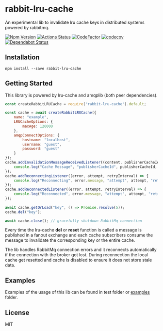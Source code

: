# rabbit-lru-cache
An experimental lib to invalidate lru cache keys in distributed systems powered by rabbitmq.

[ ![Npm Version](https://badge.fury.io/js/rabbit-lru-cache.svg)](https://www.npmjs.com/package/rabbit-lru-cache)
[![Actions Status](https://github.com/francescorivola/rabbit-lru-cache/workflows/Node%20CI/badge.svg)](https://github.com/francescorivola/rabbit-lru-cache/actions)
[![CodeFactor](https://www.codefactor.io/repository/github/francescorivola/rabbit-lru-cache/badge)](https://www.codefactor.io/repository/github/francescorivola/rabbit-lru-cache)
[![codecov](https://codecov.io/gh/francescorivola/rabbit-lru-cache/branch/master/graph/badge.svg)](https://codecov.io/gh/francescorivola/rabbit-lru-cache)
[![Dependabot Status](https://api.dependabot.com/badges/status?host=github&repo=francescorivola/rabbit-lru-cache)](https://dependabot.com)

## Installation

` npm install --save rabbit-lru-cache `

## Getting Started

This library is powered by lru-cache and amqplib (both peer dependencies).

```js
const createRabbitLRUCache = require("rabbit-lru-cache").default;

const cache = await createRabbitLRUCache({
    name: "example",
    LRUCacheOptions: {
        maxAge: 120000
    },
    amqpConnectOptions: {
        hostname: "localhost",
        username: "guest",
        password: "guest"
    }
});
cache.addInvalidationMessageReceivedListener((content, publisherCacheId) => {
    console.log("Cache Message", "publisherCacheId", publisherCacheId, "content", content);
});
cache.addReconnectingListener((error, attempt, retryInterval) => {
    console.log("Reconnecting", error.message, "attempt", attempt, "retryInterval", retryInterval);
});
cache.addReconnectedListener((error, attempt, retryInterval) => {
    console.log("Reconnected", error.message, "attempt", attempt, "retryInterval", retryInterval);
});
    
await cache.getOrLoad("key", () => Promise.resolve(5));
cache.del("key");

await cache.close(); // gracefully shutdown RabbitMq connection
```

Every time the lru-cache **del** or **reset** function is called a message is published in a fanout exchange and each cache subscribers consume the message to invalidate the corresponding key or the entire cache.

The lib handles RabbitMq connection errors and it reconnects automatically if the connection with the broker got lost. During reconnection the local cache get resetted and cache is disabled to ensure it does not store stale data. 

## Examples

Examples of the usage of this lib can be found in test folder or [examples](./examples) folder.

## License

MIT
